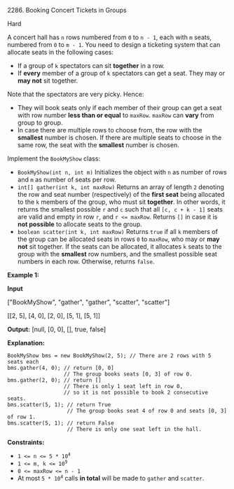 2286\. Booking Concert Tickets in Groups

Hard

A concert hall has `n` rows numbered from `0` to `n - 1`, each with `m` seats, numbered from `0` to `m - 1`. You need to design a ticketing system that can allocate seats in the following cases:

*   If a group of `k` spectators can sit **together** in a row.
*   If **every** member of a group of `k` spectators can get a seat. They may or **may not** sit together.

Note that the spectators are very picky. Hence:

*   They will book seats only if each member of their group can get a seat with row number **less than or equal** to `maxRow`. `maxRow` can **vary** from group to group.
*   In case there are multiple rows to choose from, the row with the **smallest** number is chosen. If there are multiple seats to choose in the same row, the seat with the **smallest** number is chosen.

Implement the `BookMyShow` class:

*   `BookMyShow(int n, int m)` Initializes the object with `n` as number of rows and `m` as number of seats per row.
*   `int[] gather(int k, int maxRow)` Returns an array of length `2` denoting the row and seat number (respectively) of the **first seat** being allocated to the `k` members of the group, who must sit **together**. In other words, it returns the smallest possible `r` and `c` such that all `[c, c + k - 1]` seats are valid and empty in row `r`, and `r <= maxRow`. Returns `[]` in case it is **not possible** to allocate seats to the group.
*   `boolean scatter(int k, int maxRow)` Returns `true` if all `k` members of the group can be allocated seats in rows `0` to `maxRow`, who may or **may not** sit together. If the seats can be allocated, it allocates `k` seats to the group with the **smallest** row numbers, and the smallest possible seat numbers in each row. Otherwise, returns `false`.

**Example 1:**

**Input**

["BookMyShow", "gather", "gather", "scatter", "scatter"]

[[2, 5], [4, 0], [2, 0], [5, 1], [5, 1]]

**Output:** [null, [0, 0], [], true, false]

**Explanation:**

    BookMyShow bms = new BookMyShow(2, 5); // There are 2 rows with 5 seats each
    bms.gather(4, 0); // return [0, 0]
                      // The group books seats [0, 3] of row 0.
    bms.gather(2, 0); // return []
                      // There is only 1 seat left in row 0,
                      // so it is not possible to book 2 consecutive seats.
    bms.scatter(5, 1); // return True
                       // The group books seat 4 of row 0 and seats [0, 3] of row 1.
    bms.scatter(5, 1); // return False
                       // There is only one seat left in the hall. 

**Constraints:**

*   <code>1 <= n <= 5 * 10<sup>4</sup></code>
*   <code>1 <= m, k <= 10<sup>9</sup></code>
*   `0 <= maxRow <= n - 1`
*   At most <code>5 * 10<sup>4</sup></code> calls **in total** will be made to `gather` and `scatter`.